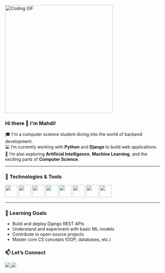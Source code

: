<img src="https://media0.giphy.com/media/v1.Y2lkPTc5MGI3NjExZDAycG1wbDRvaXNsMW1pZ2diZGM1Nm1rZ2dnNm9tcmFzZmhwZmZjMCZlcD12MV9pbnRlcm5hbF9naWZfYnlfaWQmY3Q9Zw/3oEdvbRHem1psqd7a0/giphy.gif" width="350px" alt="Coding GIF"/>

### Hi there 👋 I'm Mahdi!

🎓 I'm a computer science student diving into the world of backend development.  
💻 I’m currently working with **Python** and **Django** to build web applications.  
🤖 I’m also exploring **Artificial Intelligence**, **Machine Learning**, and the exciting parts of **Computer Science**.

---

### 🔧 Technologies & Tools

<!-- Icon badges for tech stack -->
<p align="left">
  <img src="https://cdn.jsdelivr.net/gh/devicons/devicon/icons/python/python-original.svg" width="40" height="40"/>
  <img src="https://cdn.jsdelivr.net/gh/devicons/devicon/icons/django/django-plain.svg" width="40" height="40"/>
  <img src="https://cdn.jsdelivr.net/gh/devicons/devicon/icons/javascript/javascript-original.svg" width="40" height="40"/>
  <img src="https://cdn.jsdelivr.net/gh/devicons/devicon/icons/html5/html5-original.svg" width="40" height="40"/>
  <img src="https://cdn.jsdelivr.net/gh/devicons/devicon/icons/css3/css3-original.svg" width="40" height="40"/>
  <img src="https://cdn.jsdelivr.net/gh/devicons/devicon/icons/postgresql/postgresql-original.svg" width="40" height="40"/>
  <img src="https://cdn.jsdelivr.net/gh/devicons/devicon/icons/git/git-original.svg" width="40" height="40"/>
  <img src="https://cdn.jsdelivr.net/gh/devicons/devicon/icons/vscode/vscode-original.svg" width="40" height="40"/>
</p>

---

### 🧠 Learning Goals

- Build and deploy Django REST APIs
- Understand and experiment with basic ML models
- Contribute to open-source projects
- Master core CS concepts (OOP, databases, etc.)

### 📫 Let’s Connect

<p>
  <a href="https://www.linkedin.com/in/mahdi-hedayati-a602132b5/" target="_blank">
    <img src="https://img.shields.io/badge/LinkedIn-0A66C2?style=for-the-badge&logo=linkedin&logoColor=white"/>
  </a>
  <a href="mailto:mr.mahdihedayatii@gmail.com">
    <img src="https://img.shields.io/badge/Gmail-D14836?style=for-the-badge&logo=gmail&logoColor=white"/>
  </a>
</p>
